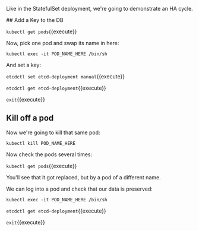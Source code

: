 Like in the StatefulSet deployment, we're going to demonstrate an HA cycle.

## Add a Key to the DB

`kubectl get pods`{{execute}}

Now, pick one pod and swap its name in here:

`kubectl exec -it POD_NAME_HERE /bin/sh`

And set a key:

`etcdctl set etcd-deployment manual`{{execute}}

`etcdctl get etcd-deployment`{{execute}}

`exit`{{execute}}

## Kill off a pod

Now we're going to kill that same pod:

`kubectl kill POD_NAME_HERE`

Now check the pods several times:

`kubectl get pods`{{execute}}

You'll see that it got replaced, but by a pod of a different name.

We can log into a pod and check that our data is preserved:

`kubectl exec -it POD_NAME_HERE /bin/sh`

`etcdctl get etcd-deployment`{{execute}}

`exit`{{execute}}
